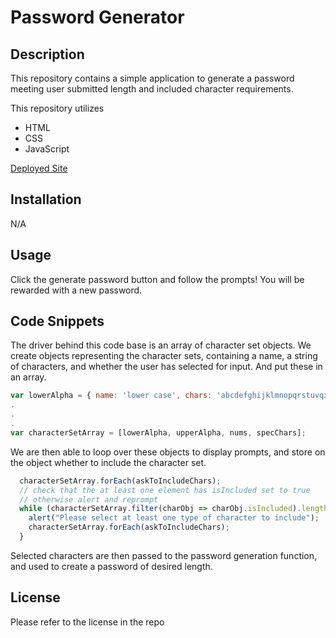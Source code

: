 # Password Generator

## Description 

This repository contains a simple application to generate a password meeting user submitted length and included character requirements.

This repository utilizes
* HTML
* CSS
* JavaScript

[Deployed Site](https://joedjensen.github.io/password-generator/)

## Installation 
N/A

## Usage 

Click the generate password button and follow the prompts! You will be rewarded with a new password.

## Code Snippets

The driver behind this code base is an array of character set objects. We create objects representing the character sets, containing a name, a string of characters, and whether the user has selected for input.
And put these in an array.

```Javascript
var lowerAlpha = { name: 'lower case', chars: 'abcdefghijklmnopqrstuvqxyz', isIncluded: false };
.
.
.
var characterSetArray = [lowerAlpha, upperAlpha, nums, specChars];
```

We are then able to loop over these objects to display prompts, and store on the object whether to include the character set. 
```Javascript
  characterSetArray.forEach(askToIncludeChars);
  // check that the at least one element has isIncluded set to true
  // otherwise alert and reprompt
  while (characterSetArray.filter(charObj => charObj.isIncluded).length == 0) {
    alert("Please select at least one type of character to include");
    characterSetArray.forEach(askToIncludeChars);
  }
```

Selected characters are then passed to the password generation function, and used to create a password of desired length.

## License

Please refer to the license in the repo
